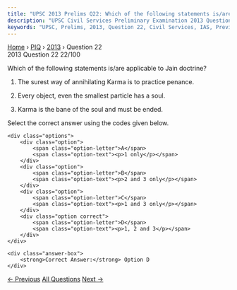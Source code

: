 ```yaml
---
title: "UPSC 2013 Prelims Q22: Which of the following statements is/are applicable to Jain..."
description: "UPSC Civil Services Preliminary Examination 2013 Question 22 with options and answer"
keywords: "UPSC, Prelims, 2013, Question 22, Civil Services, IAS, Previous Year Questions"
---
```


<nav class="breadcrumb">
    <a href="../../">Home</a>
    <span>›</span>
    <a href="../">PIQ</a>
    <span>›</span>
    <a href="./">2013</a>
    <span>›</span>
    <span>Question 22</span>
</nav>

<div class="question-header">
    <div class="question-meta">
        <span class="year-badge">2013</span>
        <span class="question-number">Question 22</span>
        <span class="progress">22/100</span>
    </div>
    <div class="progress-bar">
        <div class="progress-fill" style="width: 22.0%"></div>
    </div>
</div>

<div class="question-content">
    <div class="question-text">
        <p>Which of the following statements is/are applicable to Jain doctrine?</p>
<ol>
<li>
<p>The surest way of annihilating Karma is to practice penance.</p>
</li>
<li>
<p>Every object, even the smallest particle has a soul.</p>
</li>
<li>
<p>Karma is the bane of the soul and must be ended.</p>
</li>
</ol>
<p>Select the correct answer using the codes given below.</p>
    </div>
    
    <div class="options">
        <div class="option">
            <span class="option-letter">A</span>
            <span class="option-text"><p>1 only</p></span>
        </div>
        <div class="option">
            <span class="option-letter">B</span>
            <span class="option-text"><p>2 and 3 only</p></span>
        </div>
        <div class="option">
            <span class="option-letter">C</span>
            <span class="option-text"><p>1 and 3 only</p></span>
        </div>
        <div class="option correct">
            <span class="option-letter">D</span>
            <span class="option-text"><p>1, 2 and 3</p></span>
        </div>
    </div>

    <div class="answer-box">
        <strong>Correct Answer:</strong> Option D
    </div>
</div>

<div class="question-nav">
    <a href="../q021-which-of-the-following-diseases-can-be-transmitted/" class="nav-btn prev">← Previous</a>
    <a href="../" class="nav-btn center">All Questions</a>
    <a href="../q023-which-one-of-the-following-terms-describes-not-onl/" class="nav-btn next">Next →</a>
</div>
